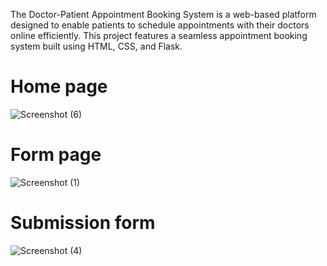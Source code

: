 
The Doctor-Patient Appointment Booking System is a web-based platform designed to enable patients to schedule appointments with their doctors online efficiently. This project features a seamless appointment booking system built using HTML, CSS, and Flask.
# Home page
![Screenshot (6)](https://github.com/Prasanna1818/Doctor-appointment-booking-system/assets/104350629/153528b5-99e4-4bd0-a6c6-9521f103711c)

# Form page
![Screenshot (1)](https://github.com/Prasanna1818/Doctor-appointment-booking-system/assets/104350629/65f82962-5431-4383-be8a-681a580b2040)

# Submission form
![Screenshot (4)](https://github.com/Prasanna1818/Doctor-appointment-booking-system/assets/104350629/99df418f-a176-4365-9784-22f7a4330e5d)
